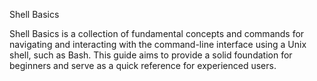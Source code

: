 Shell Basics

Shell Basics is a collection of fundamental concepts and commands for navigating and interacting with the command-line interface using a Unix shell, such as Bash. This guide aims to provide a solid foundation for beginners and serve as a quick reference for experienced users.
